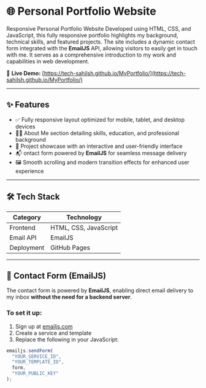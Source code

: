 # 🌐 Personal Portfolio Website

Responsive Personal Portfolio Website
Developed using HTML, CSS, and JavaScript, this fully responsive portfolio highlights my background, technical skills, and featured projects. The site includes a dynamic contact form integrated with the **EmailJS** API, allowing visitors to easily get in touch with me. It serves as a comprehensive introduction to my work and capabilities in web development.

🚀 **Live Demo:** [https://tech-sahilsh.github.io/MyPortfolio/](https://tech-sahilsh.github.io/MyPortfolio/)

---

## ✨ Features

- ✅ Fully responsive layout optimized for mobile, tablet, and desktop devices
- 🧑‍💻 About Me section detailing skills, education, and professional background
- 💼 Project showcase with an interactive and user-friendly interface
- 📬 ontact form powered by **EmailJS** for seamless message delivery
- 🖼️ Smooth scrolling and modern transition effects for enhanced user experience

---

## 🛠️ Tech Stack

| Category   | Technology            |
| ---------- | --------------------- |
| Frontend   | HTML, CSS, JavaScript |
| Email API  | EmailJS               |
| Deployment | GitHub Pages          |

---

## 📧 Contact Form (EmailJS)

The contact form is powered by **EmailJS**, enabling direct email delivery to my inbox **without the need for a backend server**.

### To set it up:

1. Sign up at [emailjs.com](https://www.emailjs.com/)
2. Create a service and template
3. Replace the following in your JavaScript:

```javascript
emailjs.sendForm(
  "YOUR_SERVICE_ID",
  "YOUR_TEMPLATE_ID",
  form,
  "YOUR_PUBLIC_KEY"
);
```
